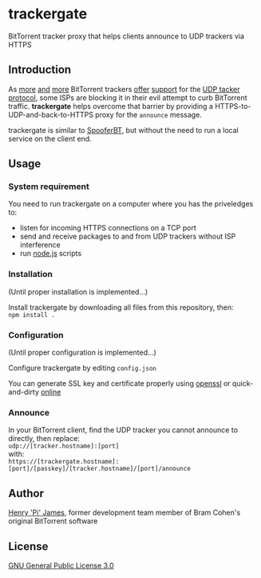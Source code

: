 ﻿# trackergate

BitTorrent tracker proxy that helps clients announce to UDP trackers via HTTPS

## Introduction

As [more](http://openbittorrent.com/) [and](http://publicbt.com/) [more](http://istole.it/) BitTorrent trackers [offer](http://demonii.com/) [support](http://coppersurfer.tk/) for the [UDP tacker protocol](http://www.bittorrent.org/beps/bep_0015.html), some ISPs are blocking it in their evil attempt to curb BitTorrent traffic. **trackergate** helps overcome that barrier by providing a HTTPS-to-UDP-and-back-to-HTTPS proxy for the `announce` message.

trackergate is similar to [SpooferBT](https://github.com/mcourteaux/SpooferBT), but without the need to run a local service on the client end.

## Usage

### System requirement

You need to run trackergate on a computer where you has the priveledges to:
- listen for incoming HTTPS connections on a TCP port
- send and receive packages to and from UDP trackers without ISP interference
- run [node.js](http://nodejs.org/) scripts

### Installation

(Until proper installation is implemented...)

Install trackergate by downloading all files from this repository, then:  
`npm install .`

### Configuration

(Until proper configuration is implemented...)

Configure trackergate by editing `config.json`

You can generate SSL key and certificate properly using [openssl](http://www.sslshopper.com/article-most-common-openssl-commands.html) or quick-and-dirty [online](http://www.selfsignedcertificate.com/)

### Announce

In your BitTorrent client, find the UDP tracker you cannot announce to directly, then replace:  
`udp://[tracker.hostname]:[port]`  
with:  
`https://[trackergate.hostname]:[port]/[passkey]/[tracker.hostname]/[port]/announce`

## Author

[Henry 'Pi' James](https://github.com/henrypijames), former development team member of Bram Cohen's original BitTorrent software

## License

[GNU General Public License 3.0](https://www.gnu.org/licenses/gpl-3.0.txt)
